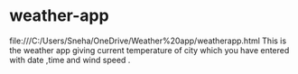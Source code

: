 # weather-app
file:///C:/Users/Sneha/OneDrive/Weather%20app/weatherapp.html
This is the weather app  giving current temperature of city which you have entered  with date ,time and wind speed .
